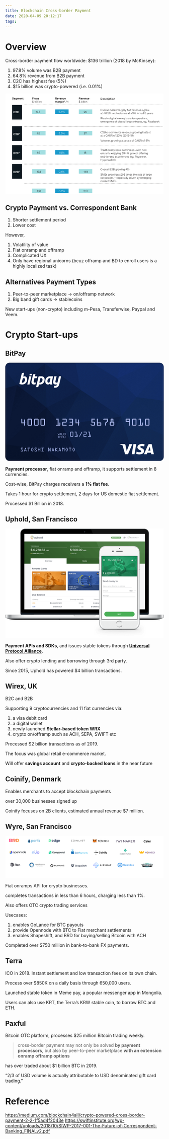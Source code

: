 ```yaml
---
title: Blockchain Cross-border Payment
date: 2020-04-09 20:12:17
tags:
---
```


# Overview

Cross-border payment flow worldwide: $136 trillion (2018 by McKinsey):

1. 97.8% volume was B2B payment
1. 64.8% revenue from B2B payment
1. C2C has highest fee (5%)
1. $15 billion was crypto-powered (i.e. 0.01%)

![](/images/Cross-border-payment-2018-McKinsey.png)

## Crypto Payment vs. Correspondent Bank

1. Shorter settlement period
1. Lower cost

However,

1. Volatility of value
1. Fiat onramp and offramp
1. Complicated UX
1. Only have regional unicorns (bcuz offramp and BD to enroll users is a highly localized task)

## Alternatives Payment Types

1. Peer-to-peer marketplace -> on/offramp network
1. Big band gift cards -> stablecoins

New start-ups (non-crypto) including m-Pesa, Transferwise, Paypal and Veem.

# Crypto Start-ups

## BitPay

![](/images/BitPay-Visa-Card.png)

__Payment processor__, fiat onramp and offramp, it supports settlement in 8 currencies.

Cost-wise, BitPay charges receivers a __1% flat fee__. 

Takes 1 hour for crypto settlement, 2 days for US domestic fiat settlement.

Processed $1 Billion in 2018.

## Uphold, San Francisco

![](/images/uphold-wallet.png)

__Payment APIs and SDKs__, and issues stable tokens through __[Universal Protocol Alliance](https://universalprotocol.io/)__.

Also offer crypto lending and borrowing through 3rd party. 

Since 2015, Uphold has powered $4 billion transactions.

## Wirex, UK

B2C and B2B

Supporting 9 cryptocurrencies and 11 fiat currencies via:

1. a visa debit card
1. a digital wallet
1. newly launched __Stellar-based token WRX__
1. crypto on/offramp such as ACH, SEPA, SWIFT etc

Processed $2 billion transactions as of 2019.

The focus was global retail e-commerce market.

Will offer __savings account__ and __crypto-backed loans__ in the near future

## Coinify, Denmark

Enables merchants to accept blockchain payments

over 30,000 businesses signed up 

Coinify focuses on 2B clients, estimated annual revenue $7 million.

## Wyre, San Francisco

![](/images/Wyre-partners-list.png)

Fiat onramps API for crypto businesses.

completes transactions in less than 6 hours, charging less than 1%.

Also offers OTC crypto trading services

Usecases: 

1. enables GoLance for BTC payouts
1. provide Opennode with BTC to Fiat merchant settlements
1. enables Shapeshift, and BRD for buying/selling Bitcoin with ACH

Completed over $750 million in bank-to-bank FX payments.

## Terra

ICO in 2018. Instant settlement and low transaction fees on its own chain.

Process over $850K on a daily basis through 650,000 users.

Launched stable token in Meme pay, a popular messenger app in Mongolia.

Users can also use KRT, the Terra’s KRW stable coin, to borrow BTC and ETH.

## Paxful

Bitcoin OTC platform, processes $25 million Bitcoin trading weekly.

> cross-border payment may not only be solved __by payment processors__, but also by peer-to-peer marketplace __with an extension onramp offramp options__

has over traded about $1 billion BTC in 2019. 

 “2/3 of USD volume is actually attributable to USD denominated gift card trading.”

# Reference

https://medium.com/blockchain4all/crypto-powered-cross-border-payment-2-2-1f5ad4f2043e
https://swiftinstitute.org/wp-content/uploads/2018/10/SIWP-2017-001-The-Future-of-Correspondent-Banking_FINALv2.pdf